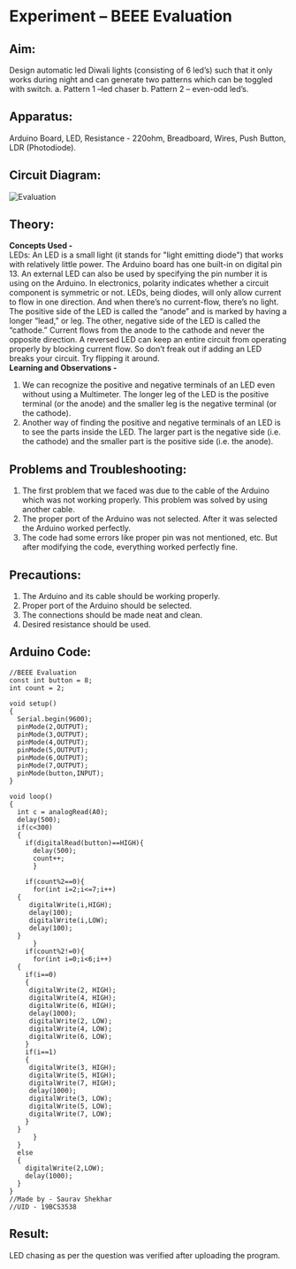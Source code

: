 ﻿# Experiment  – BEEE Evaluation


## Aim:
Design automatic led Diwali lights (consisting of 6 led’s) such that it only works during night and can generate two patterns which can be toggled with switch. a. Pattern 1 –led chaser b. Pattern 2 – even-odd led’s.

## Apparatus:
Arduino Board, LED, Resistance - 220ohm, Breadboard, Wires, Push Button, LDR (Photodiode).

## Circuit Diagram:
![Evaluation](https://user-images.githubusercontent.com/54620652/67214276-15f3ea80-f43d-11e9-8103-1da626d00c9e.png)

## Theory:
**Concepts Used -**\
LEDs:
An LED is a small light (it stands for "light emitting diode") that works with relatively little power. The Arduino board has one built-in on digital pin 13.
An external LED can also be used by specifying the pin number it is using on the Arduino.
In electronics, polarity indicates whether a circuit component is symmetric or not. LEDs, being diodes, will only allow current to flow in one direction. And when there’s no current-flow, there’s no light.
The positive side of the LED is called the “anode” and is marked by having a longer “lead,” or leg. The other, negative side of the LED is called the “cathode.” Current flows from the anode to the cathode and never the opposite direction. A reversed LED can keep an entire circuit from operating properly by blocking current flow. So don’t freak out if adding an LED breaks your circuit. Try flipping it around.\
**Learning and Observations -**
1. We can recognize the positive and negative terminals of an LED even without using a Multimeter. The longer leg of the LED is the positive terminal (or the anode) and the smaller leg is the negative terminal (or the cathode).
2. Another way of finding the positive and negative terminals of an LED is to see the parts inside the LED. The larger part is the negative side (i.e. the cathode) and the smaller part is the positive side (i.e. the anode).

## Problems and Troubleshooting:
1. The first problem that we faced was due to the cable of the Arduino which was not working properly. This problem was solved by using another cable.
2. The proper port of the Arduino was not selected. After it was selected the Arduino worked perfectly.
3. The code had some errors like proper pin was not mentioned, etc. But after modifying the code, everything worked perfectly fine.

## Precautions:
1. The Arduino and its cable should be working properly.
2. Proper port of the Arduino should be selected.
3. The connections should be made neat and clean.
4. Desired resistance should be used.

## Arduino Code:
```
//BEEE Evaluation
const int button = 8;
int count = 2;

void setup()
{
  Serial.begin(9600);
  pinMode(2,OUTPUT);
  pinMode(3,OUTPUT);
  pinMode(4,OUTPUT);
  pinMode(5,OUTPUT);
  pinMode(6,OUTPUT);
  pinMode(7,OUTPUT);
  pinMode(button,INPUT);
}

void loop()
{
  int c = analogRead(A0);
  delay(500);
  if(c<300)
  {
    if(digitalRead(button)==HIGH){
      delay(500);
      count++;
      }
      
    if(count%2==0){
      for(int i=2;i<=7;i++)
  {
     digitalWrite(i,HIGH);
  	 delay(100);
  	 digitalWrite(i,LOW);
     delay(100);
  }
      }
    if(count%2!=0){
      for(int i=0;i<6;i++)
  {
    if(i==0)
    {
     digitalWrite(2, HIGH);
     digitalWrite(4, HIGH);
     digitalWrite(6, HIGH);
  	 delay(1000);
  	 digitalWrite(2, LOW);
     digitalWrite(4, LOW);
     digitalWrite(6, LOW);
    }
    if(i==1)
    {
     digitalWrite(3, HIGH);
     digitalWrite(5, HIGH);
     digitalWrite(7, HIGH);
     delay(1000);
     digitalWrite(3, LOW);
     digitalWrite(5, LOW);
     digitalWrite(7, LOW);
    }
  }
      }     
  }
  else
  {
    digitalWrite(2,LOW);
    delay(1000);
  } 
}
//Made by - Saurav Shekhar
//UID - 19BCS3538
```

## Result:
LED chasing as per the question was verified after uploading the program.
